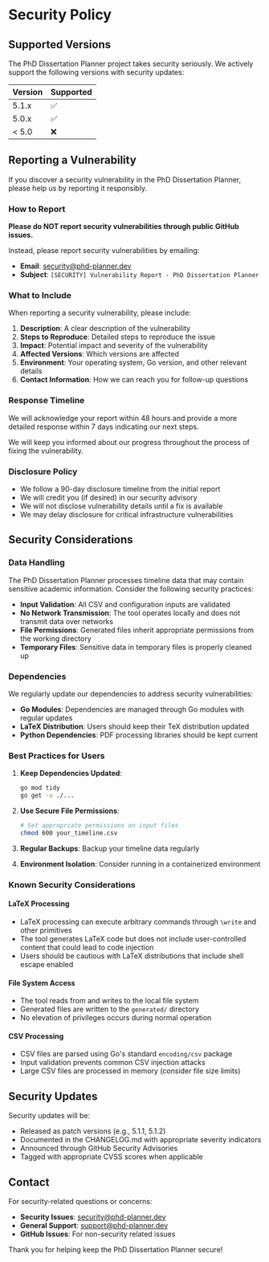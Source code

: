 # Security Policy

## Supported Versions

The PhD Dissertation Planner project takes security seriously. We actively support the following versions with security updates:

| Version | Supported          |
| ------- | ------------------ |
| 5.1.x   | :white_check_mark: |
| 5.0.x   | :white_check_mark: |
| < 5.0   | :x:                |

## Reporting a Vulnerability

If you discover a security vulnerability in the PhD Dissertation Planner, please help us by reporting it responsibly.

### How to Report

**Please do NOT report security vulnerabilities through public GitHub issues.**

Instead, please report security vulnerabilities by emailing:
- **Email**: [security@phd-planner.dev](mailto:security@phd-planner.dev)
- **Subject**: `[SECURITY] Vulnerability Report - PhD Dissertation Planner`

### What to Include

When reporting a security vulnerability, please include:

1. **Description**: A clear description of the vulnerability
2. **Steps to Reproduce**: Detailed steps to reproduce the issue
3. **Impact**: Potential impact and severity of the vulnerability
4. **Affected Versions**: Which versions are affected
5. **Environment**: Your operating system, Go version, and other relevant details
6. **Contact Information**: How we can reach you for follow-up questions

### Response Timeline

We will acknowledge your report within 48 hours and provide a more detailed response within 7 days indicating our next steps.

We will keep you informed about our progress throughout the process of fixing the vulnerability.

### Disclosure Policy

- We follow a 90-day disclosure timeline from the initial report
- We will credit you (if desired) in our security advisory
- We will not disclose vulnerability details until a fix is available
- We may delay disclosure for critical infrastructure vulnerabilities

## Security Considerations

### Data Handling

The PhD Dissertation Planner processes timeline data that may contain sensitive academic information. Consider the following security practices:

- **Input Validation**: All CSV and configuration inputs are validated
- **No Network Transmission**: The tool operates locally and does not transmit data over networks
- **File Permissions**: Generated files inherit appropriate permissions from the working directory
- **Temporary Files**: Sensitive data in temporary files is properly cleaned up

### Dependencies

We regularly update our dependencies to address security vulnerabilities:

- **Go Modules**: Dependencies are managed through Go modules with regular updates
- **LaTeX Distribution**: Users should keep their TeX distribution updated
- **Python Dependencies**: PDF processing libraries should be kept current

### Best Practices for Users

1. **Keep Dependencies Updated**:
   ```bash
   go mod tidy
   go get -u ./...
   ```

2. **Use Secure File Permissions**:
   ```bash
   # Set appropriate permissions on input files
   chmod 600 your_timeline.csv
   ```

3. **Regular Backups**: Backup your timeline data regularly

4. **Environment Isolation**: Consider running in a containerized environment

### Known Security Considerations

#### LaTeX Processing
- LaTeX processing can execute arbitrary commands through `\write` and other primitives
- The tool generates LaTeX code but does not include user-controlled content that could lead to code injection
- Users should be cautious with LaTeX distributions that include shell escape enabled

#### File System Access
- The tool reads from and writes to the local file system
- Generated files are written to the `generated/` directory
- No elevation of privileges occurs during normal operation

#### CSV Processing
- CSV files are parsed using Go's standard `encoding/csv` package
- Input validation prevents common CSV injection attacks
- Large CSV files are processed in memory (consider file size limits)

## Security Updates

Security updates will be:
- Released as patch versions (e.g., 5.1.1, 5.1.2)
- Documented in the CHANGELOG.md with appropriate severity indicators
- Announced through GitHub Security Advisories
- Tagged with appropriate CVSS scores when applicable

## Contact

For security-related questions or concerns:
- **Security Issues**: [security@phd-planner.dev](mailto:security@phd-planner.dev)
- **General Support**: [support@phd-planner.dev](mailto:support@phd-planner.dev)
- **GitHub Issues**: For non-security related issues

Thank you for helping keep the PhD Dissertation Planner secure!
